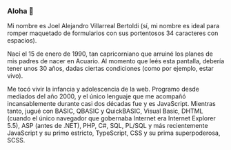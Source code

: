 ### Aloha 👋

Mi nombre es Joel Alejandro Villarreal Bertoldi (sí, mi nombre es ideal para romper maquetado de formularios con sus portentosos 34 caracteres con espacios).

Nací el 15 de enero de 1990, tan capricorniano que arruiné los planes de mis padres de nacer en Acuario. Al momento que leés esta pantalla, debería tener unos 30 años, dadas ciertas condiciones (como por ejemplo, estar vivo).

Me tocó vivir la infancia y adolescencia de la web. Programo desde mediados del año 2000, y el único lenguaje que me acompañó incansablemente durante casi dos décadas fue y es JavaScript. Mientras tanto, jugué con BASIC, QBASIC y QuickBASIC, Visual Basic, DHTML (cuando el único navegador que gobernaba Internet era Internet Explorer 5.5), ASP (antes de .NET), PHP, C#, SQL, PL/SQL y más recientemente JavaScript y su primo estricto, TypeScript, CSS y su prima superpoderosa, SCSS.

